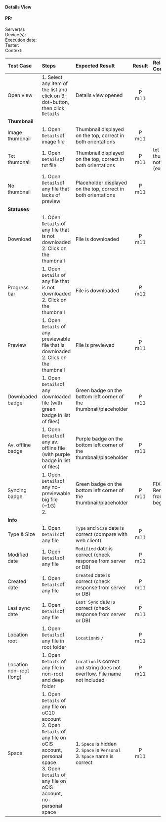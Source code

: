 #### Details View

#### PR: 

Server(s): <br>
Device(s): <br>
Execution date: <br>
Tester:  <br>
Context: <br>


| Test Case | Steps | Expected Result | Result | Related Comment |
| :-------- | :---- | :-------------- | :----: | :-------------- |
| Open view | 1. Select any item of the list and click on 3-dot-button, then click `Details` | Details view opened | P m11 | |
|**Thumbnail**|||
| Image thumbnail | 1. Open `Details`of image file | Thumbnail displayed on the top, correct in both orientations | P m11 | |
| Txt thumbnail | 1. Open `Details`of txt file | Thumbnail displayed on the top, correct in both orientations | P m11| txt thumbnail not shown (expected)|
| No thumbnail| 1. Open `Details`of any file that lacks of preview | Placeholder displayed on the top, correct in both orientations | P m11 | |
|**Statuses**|||
| Download | 1. Open `Details` of any file that is not downloaded<br>2. Click on the thumbnail | File is downloaded | P m11| |
| Progress bar | 1. Open `Details` of any file that is not downloaded<br>2. Click on the thumbnail | File is downloaded | P m11| |
| Preview | 1. Open `Details` of any previewable file that is downloaded<br>2. Click on the thumbnail | File is previewed |P m11 | |
| Downloaded badge | 1. Open `Details`of any downloaded file (with green badge in list of files) | Green badge on the bottom left corner of the thumbnail/placeholder | P m11 | |
| Av. offline badge | 1. Open `Details`of any av. offline file (with purple badge in list of files) | Purple badge on the bottom left corner of the thumbnail/placeholder | P m11 | |
| Syncing badge| 1. Open `Details`of any no-previewable big file (~1G)<br>2. | Green badge on the bottom left corner of the thumbnail/placeholder | P m11 | FIXED: Removed from beginning|
|**Info**|||
| Type & Size| 1. Open `Details`of any file | `Type` and `Size` date is correct (compare with web client) | P m11 |  |
| Modified date | 1. Open `Details`of any file | `Modified` date is correct (check response from server or DB) | P m11 |  |
| Created date | 1. Open `Details`of any file | `Created` date is correct (check response from server or DB) | P m11 |  |
| Last sync date | 1. Open `Details`of any file | `Last Sync` date is correct (check response from server or DB)| P m11 |  |
| Location root | 1. Open `Details`of any file in root folder | `Location`is `/` | P m11 |  |
| Location non-root (long) | 1. Open `Details` of any file in non-root and deep folder | `Location` is correct and string does not overflow. File name not included | P m11 |  |
| Space | 1. Open `Details` of any file on oC10 account<br>2. Open `Details` of any file on oCIS account, personal space<br>3. Open `Details` of any file on oCIS account, no-personal space | 1. `Space` is hidden<br>2. `Space` is `Personal`<br>3. `Space` name is correct| P m11 |  |